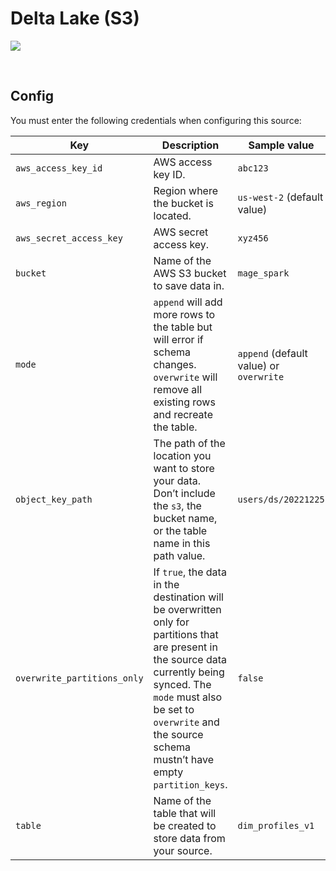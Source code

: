 # Delta Lake (S3)

![](https://docs.delta.io/latest/_static/delta-lake-logo.png)

<br />

## Config

You must enter the following credentials when configuring this source:

| Key | Description | Sample value
| --- | --- | --- |
| `aws_access_key_id` | AWS access key ID. | `abc123` |
| `aws_region` | Region where the bucket is located. | `us-west-2` (default value) |
| `aws_secret_access_key` | AWS secret access key. | `xyz456` |
| `bucket` | Name of the AWS S3 bucket to save data in. | `mage_spark` |
| `mode` | `append` will add more rows to the table but will error if schema changes. `overwrite` will remove all existing rows and recreate the table. | `append` (default value) or `overwrite` |
| `object_key_path` | The path of the location you want to store your data. Don’t include the `s3`, the bucket name, or the table name in this path value.  | `users/ds/20221225` |
| `overwrite_partitions_only` | If `true`, the data in the destination will be overwritten only for partitions that are present in the source data currently being synced. The `mode` must also be set to `overwrite` and the source schema mustn’t have empty `partition_keys`. | `false` |
| `table` | Name of the table that will be created to store data from your source. | `dim_profiles_v1` |

<br />

